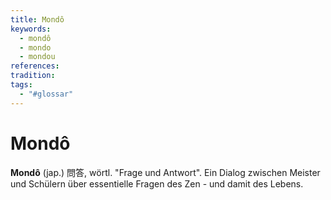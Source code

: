 ```yaml
---
title: Mondô
keywords:
  - mondô
  - mondo
  - mondou
references: 
tradition: 
tags:
  - "#glossar"
---
```

# Mondô

__Mondô__ (jap.) 問答, wörtl. "Frage und Antwort". Ein Dialog zwischen Meister und Schülern über essentielle Fragen des Zen - und damit des Lebens.